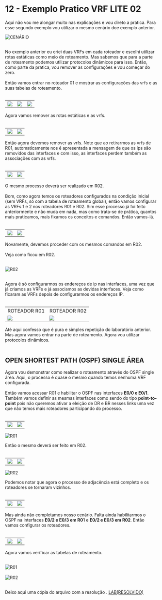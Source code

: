 # 12 - Exemplo Pratico VRF LITE 02

Aqui não vou me alongar muito nas explicações e vou direto a prática. Para esse segundo exemplo vou utilizar o mesmo cenário doe exemplo anterior.

![CENÁRIO](Imagens/01.png) <br></br>

No exemplo anterior eu criei duas VRFs em cada roteador e escolhi utilizar rotas estáticas como meio de roteamento. Mas sabemos que para a parte de roteamento podemos utilizar protocolos dinâmicos para isso. Então, como parte da pratica, vou remover as configurações e vou começar do zero. <br></br>
Então vamos entrar no roteador 01 e mostrar as configurações das vrfs e as suas tabelas de roteamento. <br></br> 

<table>
       <tr>
           <td width="33%"><img src="Imagens/R01/01.png"></img></td>
           <td width="33%"><img src="Imagens/R01/02.png"></img></td>
           <td width="33%"><img src="Imagens/R01/03.png"></img></td>
       </tr>
</table>

Agora vamos remover as rotas estáticas e as vrfs.<br></br>

<table>
       <tr>
           <td width="50%"><img src="Imagens/R01/04.png"></img></td>
           <td width="50%"><img src="Imagens/R01/05.png"></img></td>
       </tr>
</table>

Então agora devemos remover as vrfs. Note que ao retirarmos as vrfs de R01, automaticamente nos é apresentada a mensagem de que os ips são removidos das interfaces e com isso, as interfaces perdem também as associações com as vrfs.<br></br>

<table>
       <tr>
           <td width="50%"><img src="Imagens/R01/06.png"></img></td>
           <td width="50%"><img src="Imagens/R01/07.png"></img></td>
       </tr>
</table>

O mesmo processo deverá ser realizado em R02.<br></br>
Bom, como agora temos os roteadores configurados na condição inicial (sem VRFs, só com a tabela de roteamento global), então vamos configurar as VRFs 1 e 2 nos roteadores R01 e R02. Sim esse processo já foi feito anteriormente e não muda em nada, mas como trata-se de prática, quantos mais praticamos, mais fixamos os conceitos e comandos. Então vamos-lá. <br><br>

<table>
       <tr>
           <td width="50%"><img src="Imagens/R01/08.png"></img></td>
           <td width="50%"><img src="Imagens/R01/09.png"></img></td>
       </tr>
</table>

Novamente, devemos proceder com os mesmos comandos em R02.<br></br>
Veja como ficou em R02.<br></br>

![R02](Imagens/R02/01.png) <br></br>

Agora é só configurarmos os endereços de ip nas interfaces, uma vez que já criamos as VRFs e já associamos as devidas interfaces. Veja como ficaram as VRFs depois de configurarmos os endereços IP. <br></br>

<table>
       <tr>
           <td width="50%">ROTEADOR R01</td>
           <td width="50%">ROTEADOR R02</td>
       </tr>
       <tr>
           <td width="50%"><img src="Imagens/R01/10.png"></img></td>
           <td width="50%"><img src="Imagens/R02/02.png"></img></td>
       </tr>
</table>

Até aqui confesso que é pura e simples repetição do laboratório anterior. Mas agora vamos entrar na parte de roteamento. Agora vou utilizar protocolos dinâmicos. <br></br>

## OPEN SHORTEST PATH (OSPF) SINGLE ÁREA

Agora vou demonstrar como realizar o roteamento através do OSPF single área. Aqui, o processo é quase o mesmo quando temos nenhuma VRF configurada.<br></br>
Então vamos acessar R01 e habilitar o OSPF nas interfaces **E0/0 e E0/1**. Também vamos definir as mesmas interfaces como sendo do tipo **point-to-point** pois não queremos ativar a eleição de DR e BR nesses links uma vez que não temos mais roteadores participando do processo. <br></br>

<table>
       <tr>
           <td width="50%"><img src="Imagens/ospf/R01/01.png"></img></td>
           <td width="50%"><img src="Imagens/ospf/R01/02.png"></img></td>
       </tr>
</table>

![R01](Imagens/ospf/R01/03.png)

Então o mesmo deverá ser feito em R02. <br></br>

<table>
       <tr>
           <td width="50%"><img src="Imagens/ospf/R02/01.png"></img></td>
           <td width="50%"><img src="Imagens/ospf/R02/02.png"></img></td>
       </tr>
</table>

![R02](Imagens/ospf/R02/03.png)

Podemos notar que agora o processo de adjacência está completo e os roteadores se tornaram vizinhos. <br></br> 

<table>
       <tr>
           <td width="50%"><img src="Imagens/ospf/R01/04.png"></img></td>
           <td width="50%"><img src="Imagens/ospf/R02/04.png"></img></td>
       </tr>
</table>

Mas ainda não completamos nosso cenário. Falta ainda habilitarmos o OSPF na interfaces **E0/2 e E0/3 em R01** e **E0/2 e E0/3 em R02**. Então vamos configurar os roteadores. <br></br>

<table>
       <tr>
           <td width="50%"><img src="Imagens/ospf/R01/05.png"></img></td>
           <td width="50%"><img src="Imagens/ospf/R02/05.png"></img></td>
       </tr>
</table>

Agora vamos verificar as tabelas de roteamento. <br></br>

![R01](Imagens/ospf/R01/06.png) <br></br>
![R02](Imagens/ospf/R02/06.png) <br></br>

Deixo aqui uma cópia do arquivo com a resolução . [LAB(RESOLVIDO)](Arquivos/vrf(resolvido).zip)
